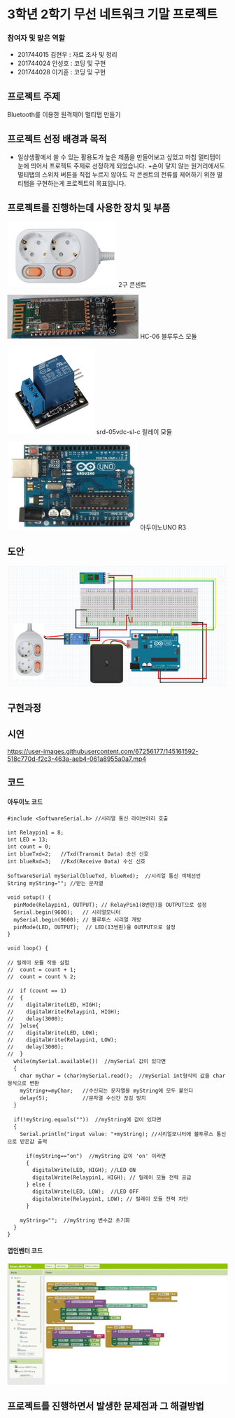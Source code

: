 # 3학년 2학기 무선 네트워크 기말 프로젝트

### 참여자 및 맡은 역할

+ 201744015 김현우 : 자료 조사 및 정리
+ 201744024 안성호 : 코딩 및 구현
+ 201744028 이기훈 : 코딩 및 구현

## 프로젝트 주제

Bluetooth를 이용한 원격제어 멀티탭 만들기

## 프로젝트 선정 배경과 목적

+ 일상생활에서 쓸 수 있는 활용도가 높은 제품을 만들어보고 싶었고 마침 멀티탭이 눈에 띄어서 프로젝트 주제로 선정하게 되었습니다.
+손이 닿지 않는 원거리에서도 멀티탭의 스위치 버튼을 직접 누르지 않아도 각 콘센트의 전류를 제어하기 위한 멀티탭을 구현하는게 프로젝트의 목표입니다.

## 프로젝트를 진행하는데 사용한 장치 및 부품
<p><img src="사진 모음/2구 콘센트.png" width="250" height="150"></img> 2구 콘센트</p>
<p><img src="사진 모음/HC-06 블루투스 모듈.png" width="300" height="100"></img> HC-06 블루투스 모듈</p>
<p><img src="사진 모음/srd-05vdc-sl-c 릴레이 모듈.png" width="200" height="200"></img> srd-05vdc-sl-c 릴레이 모듈</p>
<p><img src="사진 모음/아두이노UNO R3.png" width="300" height="200"></img> 아두이노UNO R3</p>

## 도안
<p><img src="사진 모음/1차 회로도.png"></img></p>

## 구현과정


## 시연
https://user-images.githubusercontent.com/67256177/145161592-518c770d-f2c3-463a-aeb4-061a8955a0a7.mp4

## 코드
<h4>아두이노 코드</h4>

```
#include <SoftwareSerial.h> //시리얼 통신 라이브러리 호출

int Relaypin1 = 8;
int LED = 13;
int count = 0;
int blueTxd=2;   //Txd(Transmit Data) 송신 신호
int blueRxd=3;   //Rxd(Receive Data) 수신 신호

SoftwareSerial mySerial(blueTxd, blueRxd);  //시리얼 통신 객체선언
String myString=""; //받는 문자열

void setup() {
  pinMode(Relaypin1, OUTPUT); // RelayPin1(8번핀)을 OUTPUT으로 설정
  Serial.begin(9600);   // 시리얼모니터 
  mySerial.begin(9600); // 블루투스 시리얼 개방
  pinMode(LED, OUTPUT);  // LED(13번핀)을 OUTPUT으로 설정
}

void loop() {
  
// 릴레이 모듈 작동 실험
//  count = count + 1;
//  count = count % 2;

//  if (count == 1)
//  {
//    digitalWrite(LED, HIGH);
//    digitalWrite(Relaypin1, HIGH); 
//    delay(3000);                    
//  }else{
//    digitalWrite(LED, LOW);
//    digitalWrite(Relaypin1, LOW); 
//    delay(3000);
//  }
  while(mySerial.available())  //mySerial 값이 있다면
  {
    char myChar = (char)mySerial.read();  //mySerial int형식의 값을 char형식으로 변환
    myString+=myChar;   //수신되는 문자열을 myString에 모두 붙인다
    delay(5);           //문자열 수신간 끊김 방지
  }
  
  if(!myString.equals(""))  //myString에 값이 있다면
  {
    Serial.println("input value: "+myString); //시리얼모니터에 블투루스 통신으로 받은값 출력
 
      if(myString=="on")  //myString 값이 'on' 이라면
      {
        digitalWrite(LED, HIGH); //LED ON
        digitalWrite(Relaypin1, HIGH); // 릴레이 모듈 전력 공급
      } else {
        digitalWrite(LED, LOW);  //LED OFF
        digitalWrite(Relaypin1, LOW); // 릴레이 모듈 전력 차단
      }
      
    myString="";  //myString 변수값 초기화
  }
}
```

<h4>앱인벤터 코드</h4>
<p><img src="사진 모음/코드.png"></img></p>

## 프로젝트를 진행하면서 발생한 문제점과 그 해결방법



